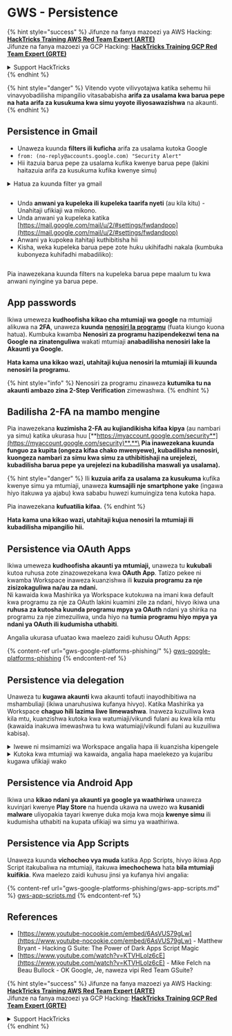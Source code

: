 # GWS - Persistence

{% hint style="success" %}
Jifunze na fanya mazoezi ya AWS Hacking:<img src="../../.gitbook/assets/image (1) (1) (1).png" alt="" data-size="line">[**HackTricks Training AWS Red Team Expert (ARTE)**](https://training.hacktricks.xyz/courses/arte)<img src="../../.gitbook/assets/image (1) (1) (1).png" alt="" data-size="line">\
Jifunze na fanya mazoezi ya GCP Hacking: <img src="../../.gitbook/assets/image (2).png" alt="" data-size="line">[**HackTricks Training GCP Red Team Expert (GRTE)**<img src="../../.gitbook/assets/image (2).png" alt="" data-size="line">](https://training.hacktricks.xyz/courses/grte)

<details>

<summary>Support HackTricks</summary>

* Angalia [**mpango wa usajili**](https://github.com/sponsors/carlospolop)!
* **Jiunge na** 💬 [**kikundi cha Discord**](https://discord.gg/hRep4RUj7f) au [**kikundi cha telegram**](https://t.me/peass) au **tufuatilie** kwenye **Twitter** 🐦 [**@hacktricks\_live**](https://twitter.com/hacktricks_live)**.**
* **Shiriki mbinu za hacking kwa kuwasilisha PRs kwa** [**HackTricks**](https://github.com/carlospolop/hacktricks) na [**HackTricks Cloud**](https://github.com/carlospolop/hacktricks-cloud) github repos.

</details>
{% endhint %}

{% hint style="danger" %}
Vitendo vyote vilivyotajwa katika sehemu hii vinavyobadilisha mipangilio vitasababisha **arifa za usalama kwa barua pepe na hata arifa za kusukuma kwa simu yoyote iliyosawazishwa** na akaunti.
{% endhint %}

## **Persistence in Gmail**

* Unaweza kuunda **filters ili kuficha** arifa za usalama kutoka Google
* `from: (no-reply@accounts.google.com) "Security Alert"`
* Hii itazuia barua pepe za usalama kufika kwenye barua pepe (lakini haitazuia arifa za kusukuma kufika kwenye simu)

<details>

<summary>Hatua za kuunda filter ya gmail</summary>

(Maelekezo kutoka [**hapa**](https://support.google.com/mail/answer/6579))

1. Fungua [Gmail](https://mail.google.com/).
2. Katika kisanduku cha utafutaji juu, bonyeza Onyesha chaguzi za utafutaji ![photos tune](https://lh3.googleusercontent.com/cD6YR_YvqXqNKxrWn2NAWkV6tjJtg8vfvqijKT1_9zVCrl2sAx9jROKhLqiHo2ZDYTE=w36).
3. Ingiza vigezo vyako vya utafutaji. Ikiwa unataka kuangalia kama utafutaji wako umefanya kazi vizuri, angalia ni barua pepe zipi zinaonekana kwa kubonyeza **Tafuta**.
4. Chini ya dirisha la utafutaji, bonyeza **Unda filter**.
5. Chagua unachotaka filter ifanye.
6. Bonyeza **Unda filter**.

Angalia filter yako ya sasa (ili kuifuta) katika [https://mail.google.com/mail/u/0/#settings/filters](https://mail.google.com/mail/u/0/#settings/filters)

</details>

<figure><img src="../../.gitbook/assets/image (331).png" alt=""><figcaption></figcaption></figure>

* Unda **anwani ya kupeleka ili kupeleka taarifa nyeti** (au kila kitu) - Unahitaji ufikiaji wa mikono.
* Unda anwani ya kupeleka katika [https://mail.google.com/mail/u/2/#settings/fwdandpop](https://mail.google.com/mail/u/2/#settings/fwdandpop)
* Anwani ya kupokea itahitaji kuthibitisha hii
* Kisha, weka kupeleka barua pepe zote huku ukihifadhi nakala (kumbuka kubonyeza kuhifadhi mabadiliko):

<figure><img src="../../.gitbook/assets/image (332).png" alt=""><figcaption></figcaption></figure>

Pia inawezekana kuunda filters na kupeleka barua pepe maalum tu kwa anwani nyingine ya barua pepe.

## App passwords

Ikiwa umeweza **kudhoofisha kikao cha mtumiaji wa google** na mtumiaji alikuwa na **2FA**, unaweza **kuunda** [**nenosiri la programu**](https://support.google.com/accounts/answer/185833?hl=en) (fuata kiungo kuona hatua). Kumbuka kwamba **Nenosiri za programu hazipendekezwi tena na Google na zinatenguliwa** wakati mtumiaji **anabadilisha nenosiri lake la Akaunti ya Google.**

**Hata kama una kikao wazi, utahitaji kujua nenosiri la mtumiaji ili kuunda nenosiri la programu.**

{% hint style="info" %}
Nenosiri za programu zinaweza **kutumika tu na akaunti ambazo zina 2-Step Verification** zimewashwa.
{% endhint %}

## Badilisha 2-FA na mambo mengine

Pia inawezekana **kuzimisha 2-FA au kujiandikisha kifaa kipya** (au nambari ya simu) katika ukurasa huu [**https://myaccount.google.com/security**](https://myaccount.google.com/security)**.**\
**Pia inawezekana kuunda funguo za kupita (ongeza kifaa chako mwenyewe), kubadilisha nenosiri, kuongeza nambari za simu kwa simu za uthibitishaji na urejelezi, kubadilisha barua pepe ya urejelezi na kubadilisha maswali ya usalama).**

{% hint style="danger" %}
Ili **kuzuia arifa za usalama za kusukuma** kufika kwenye simu ya mtumiaji, unaweza **kumsajili nje smartphone yake** (ingawa hiyo itakuwa ya ajabu) kwa sababu huwezi kumuingiza tena kutoka hapa.

Pia inawezekana **kufuatilia kifaa.**
{% endhint %}

**Hata kama una kikao wazi, utahitaji kujua nenosiri la mtumiaji ili kubadilisha mipangilio hii.**

## Persistence via OAuth Apps

Ikiwa umeweza **kudhoofisha akaunti ya mtumiaji,** unaweza tu **kukubali** kutoa ruhusa zote zinazowezekana kwa **OAuth App**. Tatizo pekee ni kwamba Workspace inaweza kuanzishwa ili **kuzuia programu za nje zisizokaguliwa na/au za ndani.**\
Ni kawaida kwa Mashirika ya Workspace kutokuwa na imani kwa default kwa programu za nje za OAuth lakini kuamini zile za ndani, hivyo ikiwa una **ruhusa za kutosha kuunda programu mpya ya OAuth** ndani ya shirika na programu za nje zimezuiliwa, unda hiyo na **tumia programu hiyo mpya ya ndani ya OAuth ili kudumisha uthabiti**.

Angalia ukurasa ufuatao kwa maelezo zaidi kuhusu OAuth Apps:

{% content-ref url="gws-google-platforms-phishing/" %}
[gws-google-platforms-phishing](gws-google-platforms-phishing/)
{% endcontent-ref %}

## Persistence via delegation

Unaweza tu **kugawa akaunti** kwa akaunti tofauti inayodhibitiwa na mshambuliaji (ikiwa unaruhusiwa kufanya hivyo). Katika Mashirika ya Workspace **chaguo hili lazima liwe** **limewashwa**. Inaweza kuzuiliwa kwa kila mtu, kuanzishwa kutoka kwa watumiaji/vikundi fulani au kwa kila mtu (kawaida inakuwa imewashwa tu kwa watumiaji/vikundi fulani au kuzuiliwa kabisa).

<details>

<summary>Iwewe ni msimamizi wa Workspace angalia hapa ili kuanzisha kipengele</summary>

(Maelezo [yaliyokopwa kutoka kwenye nyaraka](https://support.google.com/a/answer/7223765))

Kama msimamizi wa shirika lako (kwa mfano, kazi yako au shule), unadhibiti ikiwa watumiaji wanaweza kugawa ufikiaji wa akaunti zao za Gmail. Unaweza kuruhusu kila mtu kuwa na chaguo la kugawa akaunti zao. Au, ruhusu watu katika idara fulani kuanzisha ugawaji. Kwa mfano, unaweza:

* Ongeza msaidizi wa kiutawala kama mwakilishi kwenye akaunti yako ya Gmail ili waweze kusoma na kutuma barua pepe kwa niaba yako.
* Ongeza kundi, kama idara yako ya mauzo, katika Vikundi kama mwakilishi ili kuwapa kila mtu ufikiaji wa akaunti moja ya Gmail.

Watumiaji wanaweza tu kugawa ufikiaji kwa mtumiaji mwingine katika shirika moja, bila kujali kikoa chao au kitengo chao cha shirika.

#### Mipaka na vizuizi vya ugawaji

* **Ruhusu watumiaji kutoa ufikiaji wa sanduku lao la barua kwa kundi la Google** chaguo: Ili kutumia chaguo hili, lazima iwe imewashwa kwa OU ya akaunti iliyogawiwa na kwa kila mwanachama wa kundi la OU. Wanachama wa kundi ambao ni sehemu ya OU bila chaguo hili limewashwa hawawezi kufikia akaunti iliyogawiwa.
* Kwa matumizi ya kawaida, watumiaji 40 waliogawiwa wanaweza kufikia akaunti ya Gmail kwa wakati mmoja. Matumizi ya juu ya wastani na mmoja au zaidi ya wawakilishi yanaweza kupunguza nambari hii.
* Mchakato wa kiotomatiki ambao mara kwa mara unafikia Gmail pia unaweza kupunguza idadi ya wawakilishi wanaoweza kufikia akaunti kwa wakati mmoja. Mchakato haya ni pamoja na APIs au nyongeza za kivinjari zinazofikia Gmail mara kwa mara.
* Akaunti moja ya Gmail inasaidia hadi wawakilishi 1,000 pekee. Kundi katika Vikundi kinahesabiwa kama mwakilishi mmoja kuelekea kikomo.
* Ugawaji hauongeza mipaka kwa akaunti ya Gmail. Akaunti za Gmail zenye watumiaji waliogawiwa zina mipaka na sera za kawaida za akaunti ya Gmail. Kwa maelezo zaidi, tembelea [Mipaka na sera za Gmail](https://support.google.com/a/topic/28609).

#### Hatua ya 1: Washa ugawaji wa Gmail kwa watumiaji wako

**Kabla hujaanza:** Ili kutekeleza mipangilio kwa watumiaji fulani, weka akaunti zao katika [kitengo cha shirika](https://support.google.com/a/topic/1227584).

1.  [Ingia](https://admin.google.com/) kwenye [Google Admin console](https://support.google.com/a/answer/182076).

Ingia kwa kutumia akaunti _ya msimamizi_, si akaunti yako ya sasa CarlosPolop@gmail.com
2. Katika console ya Admin, nenda kwenye Menyu ![](https://storage.googleapis.com/support-kms-prod/JxKYG9DqcsormHflJJ8Z8bHuyVI5YheC0lAp)![na kisha](https://storage.googleapis.com/support-kms-prod/Th2Tx0uwPMOhsMPn7nRXMUo3vs6J0pto2DTn)![](https://storage.googleapis.com/support-kms-prod/ocGtUSENh4QebLpvZcmLcNRZyaTBcolMRSyl) **Apps**![na kisha](https://storage.googleapis.com/support-kms-prod/Th2Tx0uwPMOhsMPn7nRXMUo3vs6J0pto2DTn)**Google Workspace**![na kisha](https://storage.googleapis.com/support-kms-prod/Th2Tx0uwPMOhsMPn7nRXMUo3vs6J0pto2DTn)**Gmail**![na kisha](https://storage.googleapis.com/support-kms-prod/Th2Tx0uwPMOhsMPn7nRXMUo3vs6J0pto2DTn)**Mipangilio ya mtumiaji**.
3. Ili kutekeleza mipangilio kwa kila mtu, acha kitengo cha juu cha shirika kikiwa kimechaguliwa. Vinginevyo, chagua [kitengo cha shirika](https://support.google.com/a/topic/1227584) cha mtoto.
4. Bonyeza **Ugawaji wa Barua**.
5. Angalia kisanduku cha **Ruhusu watumiaji kugawa ufikiaji wa sanduku lao la barua kwa watumiaji wengine katika kikoa**.
6. (Hiari) Ili kuruhusu watumiaji kubaini ni taarifa zipi za mtumaji zinazojumuishwa katika ujumbe wa ugawaji unaotumwa kutoka kwa akaunti yao, angalia kisanduku cha **Ruhusu watumiaji kubinafsisha mipangilio hii**.
7. Chagua chaguo kwa taarifa za mtumaji wa kawaida zinazojumuishwa katika ujumbe unaotumwa na wawakilishi:
* **Onyesha mmiliki wa akaunti na mwakilishi aliyemtuma barua pepe**—Ujumbe unajumuisha anwani za barua pepe za mmiliki wa akaunti ya Gmail na mwakilishi.
* **Onyesha mmiliki wa akaunti pekee**—Ujumbe unajumuisha anwani ya barua pepe ya mmiliki wa akaunti ya Gmail pekee. Anwani ya barua pepe ya mwakilishi haijajumuishwa.
8. (Hiari) Ili kuruhusu watumiaji kuongeza kundi katika Vikundi kama mwakilishi, angalia kisanduku cha **Ruhusu watumiaji kutoa ufikiaji wa sanduku lao la barua kwa kundi la Google**.
9. Bonyeza **Hifadhi**. Ikiwa umeanzisha kitengo cha shirika cha mtoto, unaweza kuwa na uwezo wa **Kurithi** au **Kukataa** mipangilio ya kitengo cha shirika cha mzazi.
10. (Hiari) Ili kuwasha ugawaji wa Gmail kwa vitengo vingine vya shirika, rudia hatua 3–9.

Mabadiliko yanaweza kuchukua hadi masaa 24 lakini kawaida hutokea haraka zaidi. [Jifunze zaidi](https://support.google.com/a/answer/7514107)

#### Hatua ya 2: Wape watumiaji kuanzisha wawakilishi kwa akaunti zao

Baada ya kuwasha ugawaji, watumiaji wako wanaenda kwenye mipangilio yao ya Gmail ili kuwateua wawakilishi. Wawakilishi wanaweza kisha kusoma, kutuma, na kupokea ujumbe kwa niaba ya mtumiaji.

Kwa maelezo zaidi, waelekeze watumiaji kwenye [Gawa na ushirikiane kwenye barua pepe](https://support.google.com/a/users/answer/138350).

</details>

<details>

<summary>Kutoka kwa mtumiaji wa kawaida, angalia hapa maelekezo ya kujaribu kugawa ufikiaji wako</summary>

(Maelezo yaliyokopwa [**kutoka kwenye nyaraka**](https://support.google.com/mail/answer/138350))

Unaweza kuongeza hadi wawakilishi 10.

Ikiwa unatumia Gmail kupitia kazi yako, shule, au shirika lingine:

* Unaweza kuongeza hadi wawakilishi 1000 ndani ya shirika lako.
* Kwa matumizi ya kawaida, wawakilishi 40 wanaweza kufikia akaunti ya Gmail kwa wakati mmoja.
* Ikiwa unatumia michakato ya kiotomatiki, kama APIs au nyongeza za kivinjari, wawakilishi wachache wanaweza kufikia akaunti ya Gmail kwa wakati mmoja.

1. Katika kompyuta yako, fungua [Gmail](https://mail.google.com/). Huwezi kuongeza wawakilishi kutoka kwenye programu ya Gmail.
2. Katika kona ya juu kulia, bonyeza Mipangilio ![Settings](https://lh3.googleusercontent.com/p3J-ZSPOLtuBBR_ofWTFDfdgAYQgi8mR5c76ie8XQ2wjegk7-yyU5zdRVHKybQgUlQ=w36-h36) ![na kisha](https://lh3.googleusercontent.com/3_l97rr0GvhSP2XV5OoCkV2ZDTIisAOczrSdzNCBxhIKWrjXjHucxNwocghoUa39gw=w36-h36) **Tazama mipangilio yote**.
3. Bonyeza tab ya **Akaunti na Uagizaji** au **Akaunti**.
4. Katika sehemu ya "Toa ufikiaji kwa akaunti yako", bonyeza **Ongeza akaunti nyingine**. Ikiwa unatumia Gmail kupitia kazi yako au shule, shirika lako linaweza kuzuia ugawaji wa barua pepe. Ikiwa huoni mipangilio hii, wasiliana na msimamizi wako.
* Ikiwa huoni Toa ufikiaji kwa akaunti yako, basi imezuiliwa.
5. Ingiza anwani ya barua pepe ya mtu unayetaka kuongeza. Ikiwa unatumia Gmail kupitia kazi yako, shule, au shirika lingine, na msimamizi wako anaruhusu, unaweza kuingiza anwani ya barua pepe ya kundi. Kundi hili lazima liwe na kikoa sawa na shirika lako. Wanachama wa nje wa kundi wanakabiliwa na ufikiaji wa ugawaji.\
\
**Muhimu:** Ikiwa akaunti unayogawa ni akaunti mpya au nenosiri limebadilishwa, Msimamizi lazima azime sharti la kubadilisha nenosiri unapojisajili mara ya kwanza.

* [Jifunze jinsi Msimamizi anaweza kuunda mtumiaji](https://support.google.com/a/answer/33310).
* [Jifunze jinsi Msimamizi anaweza kubadilisha nenosiri](https://support.google.com/a/answer/33319).

6\. Bonyeza **Hatua inayofuata** ![na kisha](https://lh3.googleusercontent.com/QbWcYKta5vh_4-OgUeFmK-JOB0YgLLoGh69P478nE6mKdfpWQniiBabjF7FVoCVXI0g=h36) **Tuma barua pepe ili kutoa ufikiaji**.

Mtu uliyemongeza atapata barua pepe ikimuuliza kuthibitisha. Mwaliko unakoma baada ya wiki moja.

Ikiwa umeongeza kundi, wanachama wote wa kundi watakuwa wawakilishi bila haja ya kuthibitisha.

Kumbuka: Inaweza kuchukua hadi masaa 24 kwa ugawaji kuanza kufanya kazi.

</details>

## Persistence via Android App

Ikiwa una **kikao ndani ya akaunti ya google ya waathiriwa** unaweza kuvinjari kwenye **Play Store** na huenda ukawa na uwezo wa **kusanidi malware** uliyopakia tayari kwenye duka moja kwa moja **kwenye simu** ili kudumisha uthabiti na kupata ufikiaji wa simu ya waathiriwa.

## **Persistence via** App Scripts

Unaweza kuunda **vichocheo vya muda** katika App Scripts, hivyo ikiwa App Script itakubaliwa na mtumiaji, itakuwa **imechochewa** hata **bila mtumiaji kuifikia**. Kwa maelezo zaidi kuhusu jinsi ya kufanya hivi angalia:

{% content-ref url="gws-google-platforms-phishing/gws-app-scripts.md" %}
[gws-app-scripts.md](gws-google-platforms-phishing/gws-app-scripts.md)
{% endcontent-ref %}

## References

* [https://www.youtube-nocookie.com/embed/6AsVUS79gLw](https://www.youtube-nocookie.com/embed/6AsVUS79gLw) - Matthew Bryant - Hacking G Suite: The Power of Dark Apps Script Magic
* [https://www.youtube.com/watch?v=KTVHLolz6cE](https://www.youtube.com/watch?v=KTVHLolz6cE) - Mike Felch na Beau Bullock - OK Google, Je, naweza vipi Red Team GSuite?

{% hint style="success" %}
Jifunze na fanya mazoezi ya AWS Hacking:<img src="../../.gitbook/assets/image (1) (1) (1).png" alt="" data-size="line">[**HackTricks Training AWS Red Team Expert (ARTE)**](https://training.hacktricks.xyz/courses/arte)<img src="../../.gitbook/assets/image (1) (1) (1).png" alt="" data-size="line">\
Jifunze na fanya mazoezi ya GCP Hacking: <img src="../../.gitbook/assets/image (2).png" alt="" data-size="line">[**HackTricks Training GCP Red Team Expert (GRTE)**<img src="../../.gitbook/assets/image (2).png" alt="" data-size="line">](https://training.hacktricks.xyz/courses/grte)

<details>

<summary>Support HackTricks</summary>

* Angalia [**mpango wa usajili**](https://github.com/sponsors/carlospolop)!
* **Jiunge na** 💬 [**kikundi cha Discord**](https://discord.gg/hRep4RUj7f) au [**kikundi cha telegram**](https://t.me/peass) au **tufuatilie** kwenye **Twitter** 🐦 [**@hacktricks\_live**](https://twitter.com/hacktricks_live)**.**
* **Shiriki mbinu za hacking kwa kuwasilisha PRs kwa** [**HackTricks**](https://github.com/carlospolop/hacktricks) na [**HackTricks Cloud**](https://github.com/carlospolop/hacktricks-cloud) github repos.

</details>
{% endhint %}
